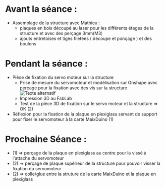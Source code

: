 # Avant la séance :
- Assemblage de la structure avec Mathieu :   
	-  plaques en bois découpé au laser pour les différents étages de la structure et avec des perçage 3mm(M3)
	- ajouts entretoises et tiges filetées ( découpe et ponçage ) et des boulons
# Pendant la séance : 
- Pièce de fixation du servo moteur sur la structure 
	- Prise de mesure du servomoteur et modélisation sur Onshape avec perçage pour la fixation avec des vis sur la structure
		![Texte alternatif](fixationservomoteur.jpeg "Le titre de mon image") 
	- Impression 3D au FabLab 
	- Test de la pièce 3D de fixation sur le servo moteur et la structure => OK (2)
- Réflexion pour la fixation de la plaque en plexiglass servant de support pour fixer le servomoteur à la carte MaixDuino (1)
	

# Prochaine Séance : 
- (1) => perçage de la plaque en plexiglass au centre pour la vissé à l'attache du servomoteur
- (2) => perçage de plaque supérieur de la structure pour pouvoir visser la fixation du servomoteur  
- (2) =>  colle/glue entre  la struture de la carte MaixDuino et la plaque en plexiglass
